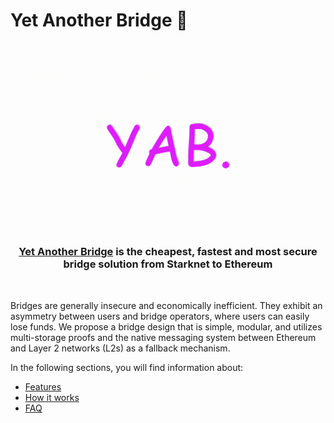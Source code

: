 # Yet Another Bridge 🍭

<div align="center">
  <br />
  <br />
  <a href="https://yetanotherbridge.com/bridge"><img alt="YAB" src="../images/YAB-header.jpg" width=600></a></a>
  <br />
  <h3><a href="https://yetanotherbridge.com/bridge">Yet Another Bridge</a> is the cheapest, fastest and most secure bridge solution from Starknet to Ethereum</h3>
  <br />
</div>

Bridges are generally insecure and economically inefficient. They exhibit an 
asymmetry between users and bridge operators, where users can easily lose funds. 
We propose a bridge design that is simple, modular, and utilizes multi-storage 
proofs and the native messaging system between Ethereum and Layer 2 networks (L2s)
as a fallback mechanism.

In the following sections, you will find information about:
- [Features](features.md)
- [How it works](how_it_works.md)
- [FAQ](FAQ.md)


